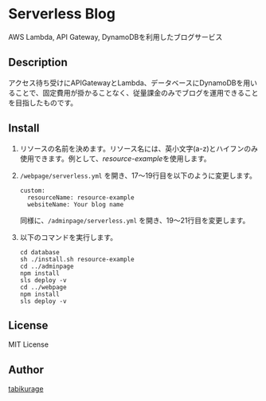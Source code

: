 Serverless Blog
====
AWS Lambda, API Gateway, DynamoDBを利用したブログサービス

## Description
アクセス待ち受けにAPIGatewayとLambda、データベースにDynamoDBを用いることで、固定費用が掛かることなく、従量課金のみでブログを運用できることを目指したものです。

## Install

1. リソースの名前を決めます。リソース名には、英小文字(a-z)とハイフンのみ使用できます。例として、*resource-example*を使用します。

2. `/webpage/serverless.yml` を開き、17～19行目を以下のように変更します。
   ```
   custom:
     resourceName: resource-example
     websiteName: Your blog name
   ```
   同様に、`/adminpage/serverless.yml` を開き、19～21行目を変更します。

3. 以下のコマンドを実行します。
   ```
   cd database
   sh ./install.sh resource-example
   cd ../adminpage
   npm install
   sls deploy -v
   cd ../webpage
   npm install
   sls deploy -v
   ```

## License
MIT License

## Author
[tabikurage](https://github.com/tabikurage)